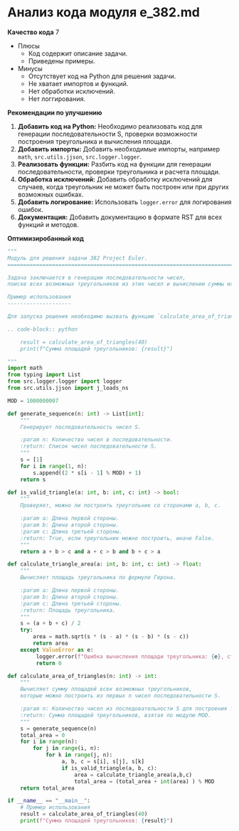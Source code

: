 # Анализ кода модуля e_382.md

**Качество кода**
7
-  Плюсы
    -  Код содержит описание задачи.
    -  Приведены примеры.
-  Минусы
    - Отсутствует код на Python для решения задачи.
    - Не хватает импортов и функций.
    - Нет обработки исключений.
    - Нет логгирования.

**Рекомендации по улучшению**
1.  **Добавить код на Python:** Необходимо реализовать код для генерации последовательности S, проверки возможности построения треугольника и вычисления площади.
2.  **Добавить импорты:** Добавить необходимые импорты, например `math`, `src.utils.jjson`, `src.logger.logger`.
3.  **Реализовать функции:** Разбить код на функции для генерации последовательности, проверки треугольника и расчета площади.
4.  **Обработка исключений:** Добавить обработку исключений для случаев, когда треугольник не может быть построен или при других возможных ошибках.
5.  **Добавить логирование:** Использовать `logger.error` для логирования ошибок.
6.  **Документация:** Добавить документацию в формате RST для всех функций и методов.

**Оптимизиробанный код**
```python
"""
Модуль для решения задачи 382 Project Euler.
=========================================================================================

Задача заключается в генерации последовательности чисел,
поиске всех возможных треугольников из этих чисел и вычислении суммы их площадей.

Пример использования
--------------------

Для запуска решения необходимо вызвать функцию `calculate_area_of_triangles(n)`.

.. code-block:: python

    result = calculate_area_of_triangles(40)
    print(f"Сумма площадей треугольников: {result}")

"""
import math
from typing import List
from src.logger.logger import logger
from src.utils.jjson import j_loads_ns

MOD = 1000000007

def generate_sequence(n: int) -> List[int]:
    """
    Генерирует последовательность чисел S.

    :param n: Количество чисел в последовательности.
    :return: Список чисел последовательности S.
    """
    s = [1]
    for i in range(1, n):
        s.append((2 * s[i - 1] % MOD) + 1)
    return s

def is_valid_triangle(a: int, b: int, c: int) -> bool:
    """
    Проверяет, можно ли построить треугольник со сторонами a, b, c.

    :param a: Длина первой стороны.
    :param b: Длина второй стороны.
    :param c: Длина третьей стороны.
    :return: True, если треугольник можно построить, иначе False.
    """
    return a + b > c and a + c > b and b + c > a

def calculate_triangle_area(a: int, b: int, c: int) -> float:
    """
    Вычисляет площадь треугольника по формуле Герона.

    :param a: Длина первой стороны.
    :param b: Длина второй стороны.
    :param c: Длина третьей стороны.
    :return: Площадь треугольника.
    """
    s = (a + b + c) / 2
    try:
        area = math.sqrt(s * (s - a) * (s - b) * (s - c))
        return area
    except ValueError as e:
         logger.error(f"Ошибка вычисления площади треугольника: {e}, стороны {a}, {b}, {c}")
         return 0

def calculate_area_of_triangles(n: int) -> int:
    """
    Вычисляет сумму площадей всех возможных треугольников,
    которые можно построить из первых n чисел последовательности S.

    :param n: Количество чисел из последовательности S для построения треугольников.
    :return: Сумма площадей треугольников, взятая по модулю MOD.
    """
    s = generate_sequence(n)
    total_area = 0
    for i in range(n):
        for j in range(i, n):
            for k in range(j, n):
                 a, b, c = s[i], s[j], s[k]
                 if is_valid_triangle(a, b, c):
                     area = calculate_triangle_area(a,b,c)
                     total_area = (total_area + int(area) ) % MOD
    return total_area

if __name__ == "__main__":
    # Пример использования
    result = calculate_area_of_triangles(40)
    print(f"Сумма площадей треугольников: {result}")
```